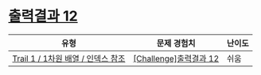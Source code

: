 # [출력결과 12](https://en.codetree.ai/trails/complete/curated-cards/challenge-reading-k201532)

|유형|문제 경험치|난이도|
|---|---|---|
|[Trail 1 / 1차원 배열 / 인덱스 참조](https://www.codetree.ai/trail-info/novice-low/)|[[Challenge]출력결과 12](https://www.codetree.ai/trails/complete/curated-cards/challenge-reading-k201532/)|쉬움|

